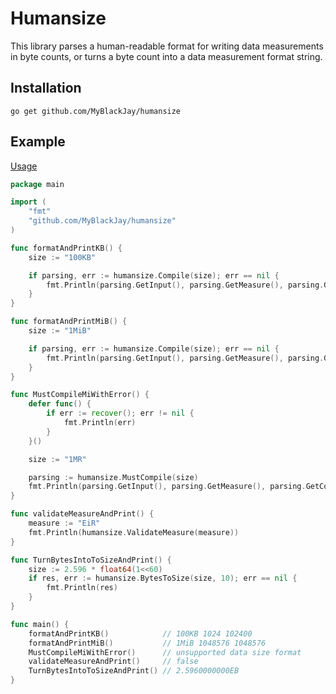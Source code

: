 # Humansize
This library parses a human-readable format for writing data measurements in byte counts, or turns a byte count into a data measurement format string.
## Installation
```
go get github.com/MyBlackJay/humansize
```

## Example
[Usage](https://go.dev/play/p/pux9fwKARrG)
```go
package main

import (
	"fmt"
	"github.com/MyBlackJay/humansize"
)

func formatAndPrintKB() {
	size := "100KB"

	if parsing, err := humansize.Compile(size); err == nil {
		fmt.Println(parsing.GetInput(), parsing.GetMeasure(), parsing.GetCompiledUInt64())
	}
}

func formatAndPrintMiB() {
	size := "1MiB"

	if parsing, err := humansize.Compile(size); err == nil {
		fmt.Println(parsing.GetInput(), parsing.GetMeasure(), parsing.GetCompiledUInt64())
	}
}

func MustCompileMiWithError() {
	defer func() {
		if err := recover(); err != nil {
			fmt.Println(err)
		}
	}()

	size := "1MR"

	parsing := humansize.MustCompile(size)
	fmt.Println(parsing.GetInput(), parsing.GetMeasure(), parsing.GetCompiledUInt64())
}

func validateMeasureAndPrint() {
	measure := "EiR"
	fmt.Println(humansize.ValidateMeasure(measure))
}

func TurnBytesIntoToSizeAndPrint() {
	size := 2.596 * float64(1<<60)
	if res, err := humansize.BytesToSize(size, 10); err == nil {
		fmt.Println(res)
	}
}

func main() {
	formatAndPrintKB()            // 100KB 1024 102400
	formatAndPrintMiB()           // 1MiB 1048576 1048576
	MustCompileMiWithError()      // unsupported data size format
	validateMeasureAndPrint()     // false
	TurnBytesIntoToSizeAndPrint() // 2.5960000000EB
}
```


